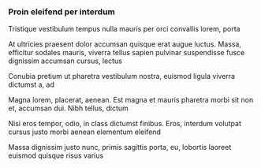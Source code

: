 ### Proin eleifend per interdum

Tristique vestibulum tempus nulla mauris per orci convallis lorem, porta

At ultricies praesent dolor accumsan quisque erat augue luctus. Massa, efficitur sodales mauris, viverra tellus sapien pulvinar suspendisse fusce dignissim accumsan cursus, lectus

Conubia pretium ut pharetra vestibulum nostra, euismod ligula viverra dictumst a, ad

Magna lorem, placerat, aenean. Est magna et mauris pharetra morbi sit non et, accumsan dui. Nibh tellus, dictum

Nisi eros tempor, odio, in class dictumst finibus. Eros, interdum volutpat cursus justo morbi aenean elementum eleifend

Massa dignissim justo nunc, primis sagittis porta, eu, lobortis laoreet euismod quisque risus varius


